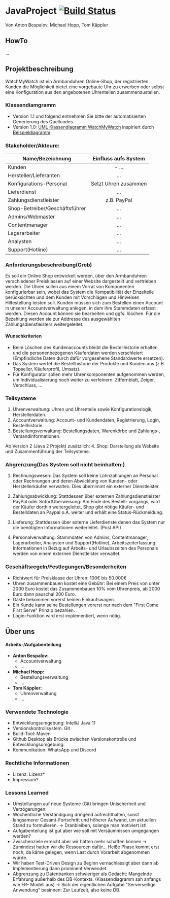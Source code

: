 # JavaProject [![Build Status](https://github.com/fh-erfurt/WatchMyWatch/workflows/WatchMyWatch/badge.svg)](https://github.com/fh-erfurt/WatchMyWatch/actions)
Von Anton Bespalov, Michael Hopp, Tom Käppler

## HowTo
...

## Projektbeschreibung
WatchMyWatch ist ein Armbanduhren Online-Shop, der registrierten Kunden die Möglichkeit bietet eine vorgebaute Uhr zu erwerben oder selbst eine Konfiguration aus den angebotenen Uhrenteilen zusammenzustellen.

### Klassendiamgramm
- Version 1.1 und folgend entnehmen Sie bitte der automatisierten Generierung des Quellcodes.
- Version 1.0: [UML Klassendiagramm WatchMyWatch](https://www.lucidchart.com/invitations/accept/8876c528-b94f-460d-b4bf-f28249aa68e6) inspiriert durch [Beispieldiagramm](https://www.uml-diagrams.org/examples/online-shopping-domain-uml-diagram-example.html "Vorlage")

### Stakeholder/Akteure:
| Name/Bezeichnung              | Einfluss aufs System  |
| -------------                 |:-------------:        |
| Kunden                        | - ... |
| Hersteller/Lieferanten        | ... |
| Konfigurations-Personal       | Setzt Uhren zusammen  |
| Lieferdienst                  | ...  |
| Zahlungsdienstleister         | z.B. PayPal |
| Shop-Betreiber/Geschäftsführer| ...  |
| Admins/Webmaster              | ...  |
| Contentmanager                | ...  |
| Lagerarbeiter                 | ...  |
| Analysten                     | ...  |
| Support(Hotline)              | ...  |

### Anforderungsbeschreibung(Grob)
Es soll ein Online Shop entwickelt werden, über den Armbanduhren verschiedener Preisklassen auf einer Website dargestellt und vertrieben werden. Die Uhren sollen aus einem Vorrat von Komponenten konfigurierbar sein, wobei das System die Kompatibilität der Einzelteile berücksichten und dem Kunden mit Vorschlägen und Hinweisen Hilfestellung leisten soll.
Kunden müssen sich zum Bestellen einen Account in unserer Accountverwaltung anlegen, in dem ihre Stammdaten erfasst werden. Diesen Account können sie bearbeiten und ggfs. löschen. Für die Bezahlung werden sie zur Addresse des ausgewählten Zahlungsdienstleisters weitergeleitet.

#### Wunschkriterien
- Beim Löschen des Kundenaccounts bleibt die Bestellhistorie erhalten und die 
personenbezogenen Käuferdaten werden verschleiert (Empfindliche Daten durch dafür vorgesehene Standardwerte 
ersetzen).
- Das System wertet die Bestellhistorie der Produkte und Kunden aus (z.B. Topseller, Käuferprofil, Umsatz).
- Für Konfigurator sollen mehr Uhrenkomponenten aufgenommen werden, um Individualisierung noch weiter zu verfeinern: Ziffernblatt, Zeiger, Verschluss, ...

### Teilsysteme
1. Uhrenverwaltung: Uhren und Uhrenteile sowie Konfigurationslogik, Herstellerdaten.
2. Accountverwaltung: Account- und Kundendaten, Registrierung, Login, Bestellhistorie.
3. Bestellungsverwaltung: Bestellungsdaten, Warenkörbe und Zahlungs-, Versandinformationen.

Ab Version 2 (Java 2 Projekt) zusätzlich:
4. Shop: Darstellung als Website und Zusammenführung der Teilsysteme.

### Abgrenzung(Das System soll nicht beinhalten:)
1. Rechnungswesen: Das System soll keine Lohnzahlungen an Personal oder Rechnungen und deren Abwicklung von Kunden- oder
Herstellerkäufen verwalten. Dies übernimmt ein externer Dienstleister.

2. Zahlungsabwicklung: Stattdessen über externen Zahlungsdienstleister PayPal oder SofortÜberweisung: Am Ende des Bestell-
vorgangs, wird der Käufer dorthin weitergeleitet, Shop gibt nötige Käufer- und Bestelldaten an 
Paypal o.Ä. weiter und erhält eine Status-Rückmeldung.

3. Lieferung: Stattdessen über externe Lieferdienste denen das System nur die benötigten Informationen
weiterleitet. (Post API)

4. Personalverwaltung: Stammdaten von Admins, Contentmanager, Lagerarbeiter, Analysten und Support(Hotline), Arbeitszeiterfassung: Informationen in Bezug auf Arbeits- und Urlaubszeiten des Personals werden von einem externen Dienstleister verwaltet.

### Geschäftsregeln/Festlegungen/Besonderheiten
- Richtwert für Preisklasse der Uhren: 100€ bis 50.000€
- Uhren zusammenbauen kostet eine Gebühr: Bei einem Preis von unter 2000 Euro kostet das Zusammenbauen 10% vom Uhrenpreis, ab 2000 Euro dann pauschal 200 Euro.
- Gäste bekommen vorerst keinen Einkaufswagen.
- Ein Kunde kann seine Bestellungen vorerst nur nach dem "First Come First Serve" Prinzip bezahlen.
- Login-Funktion wird erst implementiert, wenn nötig.

## Über uns
#### Arbeits-/Aufgabenteilung
- **Anton Bespalov:**
  - Accountverwaltung
  - ...
- **Michael Hopp:**
  - Bestellungsverwaltung
  - ...
- **Tom Käppler:**
  - Uhrenverwaltung
  - ...

### Verwendete Technologie
- Entwicklungsumgebung: IntelliJ Java 11
- Versionskontrollsystem: Git
- Build-Tool: Maven
- Github Desktop als Brücke zwischen Versionskontrolle und Entwicklungsumgebung.
- Kommunikation: WhatsApp und Discord
### Rechtliche Informationen
- Lizenz: Lizenz*
- Impressum?
### Lessons Learned
- Umstellungen auf neue Systeme (Git) bringen Unischerheit und Verzögerungen.
- Wöchentliche Verständigung dringend aufrechthalten, sonst langsamerer Gesamt-Fortschritt und höherer Aufwand, um aktuellen Stand zu     formulieren. -> Dranbleiben, solange man motiviert ist!
- Aufgabenteilung ist gut aber wie soll mit Versäumnissen umgegangen werden?
- Zwischenziele erreicht aber wir hätten mehr schaffen können -> Zumindest hatten wir die Ressourcen dafür... Heiße Phase kommt erst       noch, da käme gelegen, wenn Last durch Vorarbeit abgenommen würde.
- Wir haben Test-Driven Design zu Beginn vernachlässigt aber dann ab Implementierung dann prominent Verwendet.
- Abgrenzung zu Datenbanken schwieriger als Gedacht: Mangelnde Erfahrung außerhalb des DB-Kontexts. (Klassendiagramm sah anfangs wie ER-   Modell aus) -> Sich der eigentlichen Aufgabe "Serverseitige Anwendung" besinnen: Zur Laufzeit, also keine DB.
